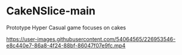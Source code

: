 # CakeNSlice-main
 Prototype Hyper Casual game focuses on cakes


https://user-images.githubusercontent.com/54064565/226953546-e8c440e7-86a8-4f24-88bf-86047f07e9fc.mp4

